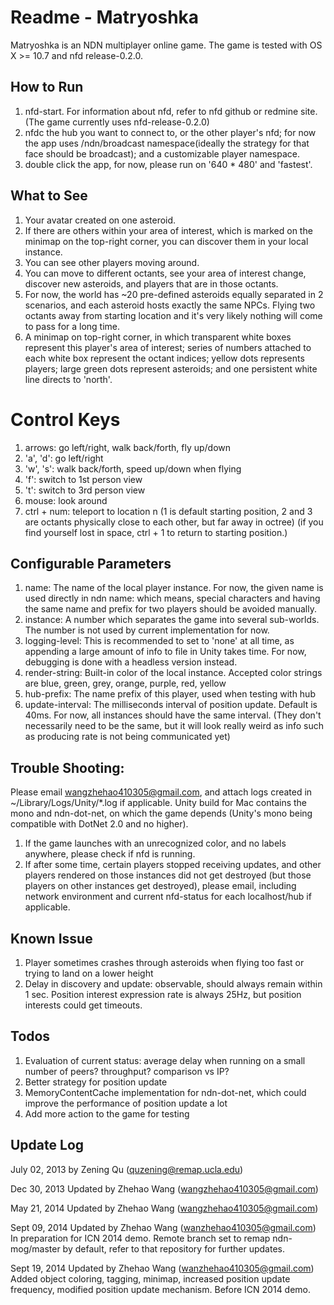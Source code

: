 # Readme - Matryoshka

Matryoshka is an NDN multiplayer online game. The game is tested with OS X >= 10.7 and nfd release-0.2.0.

## How to Run
1. nfd-start. For information about nfd, refer to nfd github or redmine site. (The game currently uses nfd-release-0.2.0)
2. nfdc the hub you want to connect to, or the other player's nfd; for now the app uses /ndn/broadcast namespace(ideally the strategy for that face should be broadcast); and a customizable player namespace.
3. double click the app, for now, please run on '640 * 480' and 'fastest'.

## What to See
1. Your avatar created on one asteroid. 
2. If there are others within your area of interest, which is marked on the minimap on the top-right corner, you can discover them in your local instance.
3. You can see other players moving around.
4. You can move to different octants, see your area of interest change, discover new asteroids, and players that are in those octants.
5. For now, the world has ~20 pre-defined asteroids equally separated in 2 scenarios, and each asteroid hosts exactly the same NPCs. Flying two octants away from starting location and it's very likely nothing will come to pass for a long time.
6. A minimap on top-right corner, in which transparent white boxes represent this player's area of interest; series of numbers attached to each white box represent the octant indices; yellow dots represents players; large green dots represent asteroids; and one persistent white line directs to 'north'.

# Control Keys
1. arrows: go left/right, walk back/forth, fly up/down
2. 'a', 'd': go left/right
3. 'w', 's': walk back/forth, speed up/down when flying
4. 'f': switch to 1st person view
5. 't': switch to 3rd person view
6. mouse: look around
7. ctrl + num: teleport to location n (1 is default starting position, 2 and 3 are octants physically close to each other, but far away in octree)
  (if you find yourself lost in space, ctrl + 1 to return to starting position.)

## Configurable Parameters
1. name: The name of the local player instance. For now, the given name is used directly in ndn name: which means, special characters and having the same name and prefix for two players should be avoided manually. 
2. instance: A number which separates the game into several sub-worlds. The number is not used by current implementation for now.
3. logging-level: This is recommended to set to 'none' at all time, as appending a large amount of info to file in Unity takes time. For now, debugging is done with a headless version instead.
4. render-string: Built-in color of the local instance. Accepted color strings are blue, green, grey, orange, purple, red, yellow
5. hub-prefix: The name prefix of this player, used when testing with hub
6. update-interval: The milliseconds interval of position update. Default is 40ms. For now, all instances should have the same interval. (They don't necessarily need to be the same, but it will look really weird as info such as producing rate is not being communicated yet)

## Trouble Shooting: 
Please email wangzhehao410305@gmail.com, and attach logs created in ~/Library/Logs/Unity/*.log if applicable.
Unity build for Mac contains the mono and ndn-dot-net, on which the game depends (Unity's mono being compatible with DotNet 2.0 and no higher).
1. If the game launches with an unrecognized color, and no labels anywhere, please check if nfd is running.
2. If after some time, certain players stopped receiving updates, and other players rendered on those instances did not get destroyed (but those players on other instances get destroyed), please email, including network environment and current nfd-status for each localhost/hub if applicable.

## Known Issue
1. Player sometimes crashes through asteroids when flying too fast or trying to land on a lower height
2. Delay in discovery and update: observable, should always remain within 1 sec. Position interest expression rate is always 25Hz, but position interests could get timeouts.

## Todos
1. Evaluation of current status: average delay when running on a small number of peers? throughput? comparison vs IP?
2. Better strategy for position update
3. MemoryContentCache implementation for ndn-dot-net, which could improve the performance of position update a lot
4. Add more action to the game for testing

## Update Log

July 02, 2013
by Zening Qu (quzening@remap.ucla.edu)

Dec 30, 2013
Updated by Zhehao Wang (wangzhehao410305@gmail.com)

May 21, 2014
Updated by Zhehao Wang (wangzhehao410305@gmail.com)

Sept 09, 2014
Updated by Zhehao Wang (wanzhehao410305@gmail.com)
In preparation for ICN 2014 demo. Remote branch set to remap ndn-mog/master by default, refer to that repository for further updates.

Sept 19, 2014
Updated by Zhehao Wang (wanzhehao410305@gmail.com)
Added object coloring, tagging, minimap, increased position update frequency, modified position update mechanism.
Before ICN 2014 demo.
